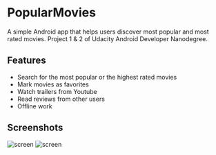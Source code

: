 PopularMovies
=============
A simple Android app that helps users discover most popular and most rated movies. Project 1 & 2 of Udacity Android Developer Nanodegree.

## Features

* Search for the most popular or the highest rated movies
* Mark movies as favorites
* Watch trailers from Youtube
* Read reviews from other users
* Offline work

## Screenshots

![screen](../master/pop_movies1.jpg)
![screen](../master/pop_movies2.jpg)
